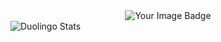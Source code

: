 <center>
  <img src="https://tryhackme-badges.s3.amazonaws.com/nazhiba..png?update=1" alt="Your Image Badge" />
</center> 

<img src="https://duolingo-stats-card.vercel.app/api?username=nazhiba&theme=dracula" alt="Duolingo Stats"/>
